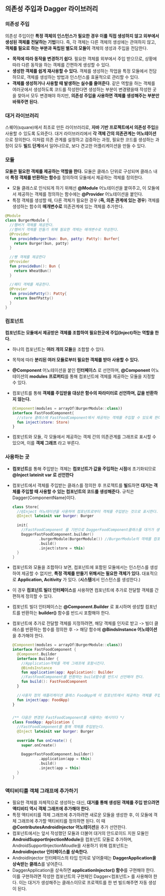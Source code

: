 ## 의존성 주입과 Dagger 라이브러리

### 의존성 주입

의존성 주입이란 **특정 객체의 인스턴스가 필요한 경우 이를 직접 생성하지 않고 외부에서 생성된 객체를 전달하는 기법**이다. 즉, 각 객체는 다른 객체의 생성에는 관여하지 않고, **객체를 필요로 하는 부분과 독립된 별도의 모듈이** 객체의 생성과 주입을 전담한다.

- **목적에 따라 동작을 변경하기 쉽다**. 필요한 객체를 외부에서 주입 받으므로, 상황에 따라 다른 동작을 하는 객체를 간편하게 생성할 수 있다.
- **생성한 객체를 쉽게 재사용할 수 있다.** 객체를 생성하는 작업을 특정 모듈에서 전담하므로, 객체를 생성하는 방법과 인스턴스를 효율적으로 관리할 수 있다.
- **객체를 생성하거나 사용할 때 발생하는 실수를 줄여준다**. 같은 역할을 하는 객체를 여러곳에서 생성하도록 코드를 작성한다면 생성하는 부분이 변경됐을때 작성한 곳을 찾아서 모두 변경해야 하지만, **의존성 주입을 사용하면 객체를 생성해주는 부분만 바꿔주면 된다.**



### 대거 라이브러리

스퀘어(square)에서 최초로 만든 라이브러리로, **자바 기반 프로젝트에서 의존성 주입**을 사용할 수 있도록 도와준다. 대거 라이브러리에서 **각 객체 간의 의존관계는** **어노테이션**으로 정의한다. 이처럼 의존 관계를 설정하고 검증하는 과정, 필요한 코드를 생성하는 과정이 모두 **빌드 단계**에서 일어나므로, 보다 견고한 어플리케이션을 만들 수 있다.

### 모듈

**모듈은 필요한 객체를 제공하는 역할을 한다.** 모듈은 클래스 단위로 구성되며 클래스 내에 **특정 객체를 반환하는 함수**를 정의하여 모듈에서 제공하는 객체를 정의한다.

- 모듈 클래스로 인식되게 하기 위해선 **@Module** 어노테이션을 붙여주고, 이 모듈에서 제공하는 객체를 정의하는 함수에는 **@Provider** 어노테이션을 붙인다. 
- 특정 객체를 생성할 때, 다른 객체가 필요한 경우 (**즉, 의존 관계에 있는 경우**) 객체를 생성하는 함수의 **매개변수로** 의존관계에 있는 객체를 추가한다. 

```kotlin
@Module
class BurgerModule {
  //햄버거 객체를 제공한다.
  //햄버거 객체를 만들기 위해 필요한 객체는 매개변수로 작성한다.
  @Provider
  fun provideBurger(bun: Bun, patty: Patty): Burfer{
    return Burger(bun, patty)
  }
  
  //빵 객체를 제공한다
  @Provider
  fun provideBun(): Bun {
    return WheatBun()
  }
  
  //패티 객체를 제공한다.
  @Provier
  fun providePatty(): Patty{
    return BeefPatty()
  }
}
```



### 컴포넌트 

**컴포넌트는 모듈에서 제공받은 객체를 조합하여 필요한곳에 주입(Inject)하는 역할을 한다.**

- 하나의 컴포넌트는 **여러 개의 모듈**을 조합할 수 있다.

- 목적에 따라 **분리된 여러 모듈로부터 필요한 객체를 받아 사용할 수 있다.**

- **@Component** 어노테이션을 붙인 **인터페이스** 로 선언하며, **@Component** 어노테이션의 **modules** **프로퍼티**를 통해 컴포넌트에 객체를 제공하는 모듈을 지정할 수 있다.

- 컴포넌트를 통해 **객체를 주입받을 대상은 함수의 파라미터로 선언하며, 값을 반환하지 않는다.** 

	```kotlin
	@Component(modules = arrayOf(BurgerModule::class))
	interface FastFoodComponent{
	  //store 클래스에 FastFoodComponent에서 제공하는 객체를 주입할 수 있도록 한다.
	  fun inject(store: Store)
	}
	```

- 컴포넌트와 모듈, 각 모듈에서 제공하는 객체 간의 의존관계를 그래프로 표시할 수 있으며, 이를 **객체 그래프** 라고 부른다.



### 사용하는 곳

- **컴포넌트**를 통해 주입받는 객체는 **컴포넌트가 값을 주입하는 시점**에 초기화되므로 **@Inject lateinit var 로 선언한다**

- 컴포넌트에서 객체를 주입받는 클래스를 정의한 후 프로젝트를 **빌드**하면 **대거는 객체를 주입할 때 사용할 수 있는 컴포넌트의 코드를 생성해준다.** 규칙은 Dagger{ComponentName}이다.

	```kotlin
	class Store{
	  //@Inject 어노테이션을 사용하여 컴포넌트로부터 객체를 주입받는 것으로 표시한다.
	  @Inject lateinit var burger: Burger
	  
	  init{
	    //FastFoodComponent 를 기반으로 DaggerFoodComponent클래스를 대거가 생성한다.
	    DaggerFastFoodComponent.builder()
	    		.burgerModule(BurgerModule()) //BurgerModule의 객체를 컴포넌트에 전달한다.
	    		.build()
	    		.inject(store = this)
	  }
	}
	```

- 컴포넌트와 모듈을 조합하다 보면, 컴포넌트에 포함된 모듈에서는 인스턴스를 생성하여 제공할 수 없지만, **특정 객체를 만들기 위해서는 필요한 객체가 있다.** 대표적으로 **Application, Acitivity** 가 있다. (**시스템**에서 인스턴스를 생성한다.)

- 이 경우 **컴포넌트 빌더 인터페이스**를 사용하면 컴포넌트에 추가로 전달할 객체를 간편하게 정의할 수 있다.

- 컴포넌트 빌더 인터페이스는 **@Component.Builder** 로 표시하며 생성할 컴포넌트를 반환하는 **builder()** 함수를 반드시 포함해야 한다.

- 컴포넌트에 추가로 전달할 객체를 지정하려면, 해당 객체를 인자로 받고 -> 빌더 클래스를 반환하는 함수를 정의한 후 -> 해당 함수에 **@BindsInstance 어노테이션**을 추가해야 한다. 

	```kotlin
	@Component(modules = arrayOf(BurgerModule::class))
	interface FastFoodComponent {
	  @Component.Builder 
	  interface Builder {
	    //Application객체를 객체 그래프에 포함시킨다.
	    @BindsInstance
	    fun application(app: Application): Builder
	    //FastFoodComponent를 반환하는 build함수를 반드시 선언해야 한다.
	    fun build(): FastFoodComponent
	  }
	  
	  //사용자 정의 애플리케이션 클래스 FoodApp에 이 컴포넌트에서 제공하는 객체를 주입할 수 있도록 한다.
	  fun inject(app: FoodApp)
	}
	
	
	/** 다음은 변경된 FastFoodComponent를 사용하는 예시이다 */
	class FoodApp: Application {
	  //FastFoodComponent를 통해 객체를 주입받는다.
	  @Inject lateinit var burger: Burger
	  
	  override fun onCreate() {
	    super.onCreate()
	    
	    DaggerFastFoodComponent.builder()
	    		.application(app = this)
	    		.build()
	    		.inject(app = this)
	  }
	}
	```



### 액티비티를 객체 그래프에 추가하기

- 필요한 객체를 자체적으로 생성하는 대신, **대거를 통해 생성된 객체를 주입 받으려면 액티비티 역시 객체 그래프에 추가해야 한다.**
- 특정 액티비티를 객체 그래프에 추가하려면 새로운 모듈을 생성한 후, 이 모듈에 객체 그래프에 추가할 액티비티를 정의하면 된다. 이 때 **@ContributesAndroidInjector 어노테이션**을 추가 선언한다. 
- 컴포넌트에서는 앞서 작성했던 모듈과 더불어 대거의 안드로이드 지원 모듈인 **AndroidSupportInjectionModule**을 컴포넌트 모듈로 추가하며, AndroidSupportInjectionMoudle을 사용하기 위해 컴포넌트는 **AndroidInjector 인터페이스를 상속한다.** 
- AndroidInjector 인터페이스의 타입 인자로 넣어줄때는 **DaggerApplication을 상속받는 클래스**를 넣어준다.
- DaggerApplication을 상속하면 **applicationInjector() 함수**를 구현해야 한다. 이를 구현하려면 작성한 컴포넌트의 구현체인 Dagger<컴포넌트> 를 사용해야 한다. 이는 대거가 생성해주는 클래스이므로 프로젝트를 한 번 빌드해주면 자동 생성이 된다. 
